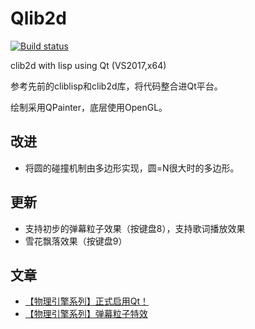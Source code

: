# Qlib2d

[![Build status](https://ci.appveyor.com/api/projects/status/x2tlhf38raho27sh?svg=true)](https://ci.appveyor.com/project/bajdcc/qlib2d)

clib2d with lisp using Qt (VS2017,x64)

参考先前的cliblisp和clib2d库，将代码整合进Qt平台。

绘制采用QPainter，底层使用OpenGL。

## 改进

- 将圆的碰撞机制由多边形实现，圆=N很大时的多边形。

## 更新

- 支持初步的弹幕粒子效果（按键盘8），支持歌词播放效果
- 雪花飘落效果（按键盘9）

## 文章

- [【物理引擎系列】正式启用Qt！](https://zhuanlan.zhihu.com/p/48410758)
- [【物理引擎系列】弹幕粒子特效](https://zhuanlan.zhihu.com/p/48533229)